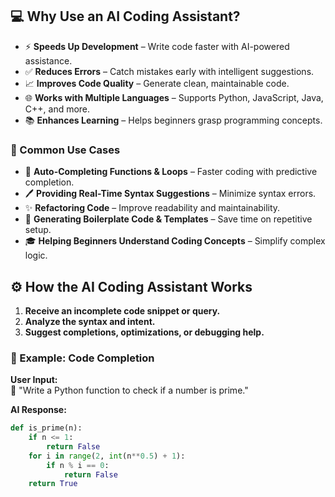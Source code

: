 ## 💻 Why Use an AI Coding Assistant?

- ⚡ **Speeds Up Development** – Write code faster with AI-powered assistance.  
- ✅ **Reduces Errors** – Catch mistakes early with intelligent suggestions.  
- 📈 **Improves Code Quality** – Generate clean, maintainable code.  
- 🌐 **Works with Multiple Languages** – Supports Python, JavaScript, Java, C++, and more.  
- 📚 **Enhances Learning** – Helps beginners grasp programming concepts.  

### 📌 Common Use Cases
- 🔄 **Auto-Completing Functions & Loops** – Faster coding with predictive completion.  
- 🖊️ **Providing Real-Time Syntax Suggestions** – Minimize syntax errors.  
- ✨ **Refactoring Code** – Improve readability and maintainability.  
- 📂 **Generating Boilerplate Code & Templates** – Save time on repetitive setup.  
- 🎓 **Helping Beginners Understand Coding Concepts** – Simplify complex logic.  

## ⚙️ How the AI Coding Assistant Works

1. **Receive an incomplete code snippet or query.**  
2. **Analyze the syntax and intent.**  
3. **Suggest completions, optimizations, or debugging help.**  

### 📌 Example: Code Completion

**User Input:**  
💬 "Write a Python function to check if a number is prime."  

**AI Response:**  
```python
def is_prime(n):
    if n <= 1:
        return False
    for i in range(2, int(n**0.5) + 1):
        if n % i == 0:
            return False
    return True
